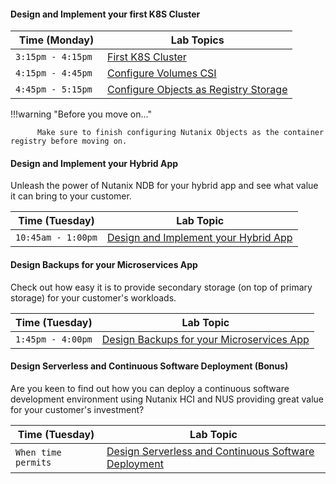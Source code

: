 

#### Design and Implement your first K8S Cluster


| Time (Monday)| Lab Topics  |
|-------------------------|----------|
| `3:15pm - 4:15pm `   | <a href="https://ocp.howntnx.win/" target="_blank">First K8S Cluster</a>          |
| `4:15pm - 4:45pm `  | <a href="https://ocp.howntnx.win/ocp_ntnx_hci/ocp_csi" target="_blank">Configure Volumes CSI</a>          |
| `4:45pm - 5:15pm `  | <a href="https://ocp.howntnx.win/optional_labs/ocp_image_registry" target="_blank">Configure Objects as Registry Storage</a>          |

!!!warning "Before you move on..."
            
          Make sure to finish configuring Nutanix Objects as the container registry before moving on.

#### Design and Implement your Hybrid App

Unleash the power of Nutanix NDB for your hybrid app and see what value it can bring to your customer.

| Time (Tuesday) | Lab Topic  |
|-------------------------|----------|
| `10:45am - 1:00pm` | <a href="https://ocp.howntnx.win/ocp_ndb/" target="_blank">Design and Implement your Hybrid App</a>|


#### Design Backups for your Microservices App

Check out how easy it is to provide secondary storage (on top of primary storage) for your customer's workloads.

| Time (Tuesday) | Lab Topic |
|-------------------------|----------|
|` 1:45pm - 4:00pm `  |<a href="https://ocp.howntnx.win/optional_labs/objects_prep" target="_blank">Design Backups for your Microservices App</a> |

#### Design Serverless and Continuous Software Deployment (Bonus)

Are you keen to find out how you can deploy a continuous software development environment using Nutanix HCI and NUS providing great value for your customer's investment?

| Time (Tuesday) | Lab Topic|
|-------------------------|----------|
|`When time permits `  |<a href="https://ocp.howntnx.win/ocp_serverless/" target="_blank">Design Serverless and Continuous Software Deployment</a> |


